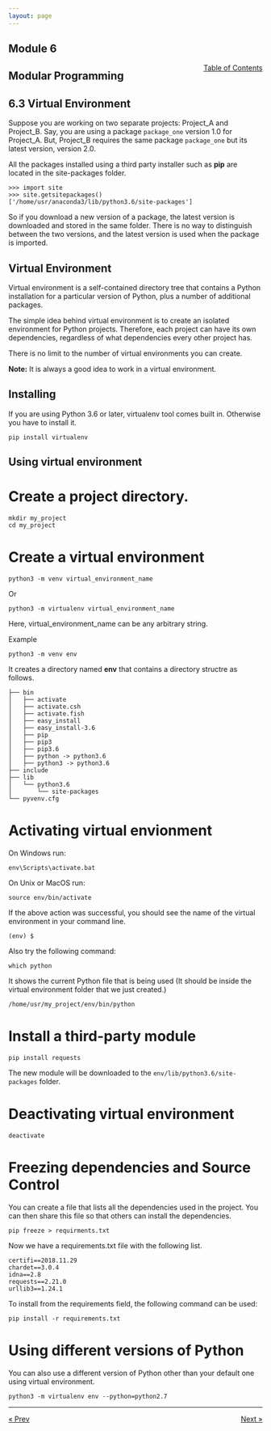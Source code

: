 ```yaml
---
layout: page
---
```


## Module 6

<a href="../../../toc" style="float: right;" target="_blank">Table of Contents</a>

## Modular Programming

## 6.3 Virtual Environment

Suppose you are working on two separate projects: Project_A and Project_B. Say, you are using a package `package_one` version 1.0 for Project_A. But, Project_B requires the same package `package_one` but its latest version, version 2.0. 

All the packages installed using a third party installer such as **pip** are located in the site-packages folder. 

    >>> import site
    >>> site.getsitepackages()
    ['/home/usr/anaconda3/lib/python3.6/site-packages']

So if you download a new version of a package, the latest version is downloaded and stored in the same folder. There is no way to distinguish between the two versions, and the latest version is used when the package is imported.

## Virtual Environment

Virtual environment is a self-contained directory tree that contains a Python installation for a particular version of Python, plus a number of additional packages.

The simple idea behind virtual environment is to create an isolated environment for Python projects. Therefore, each project can have its own dependencies, regardless of what dependencies every other project has.

There is no limit to the number of virtual environments you can create.

**Note:** It is always a good idea to work in a virtual environment.

## Installing

If you are using Python 3.6 or later, virtualenv tool comes built in. Otherwise you have to install it.

    pip install virtualenv

## Using virtual environment

# Create a project directory.

    mkdir my_project
    cd my_project

# Create a virtual environment

    python3 -m venv virtual_environment_name

Or

    python3 -m virtualenv virtual_environment_name

Here, virtual_environment_name can be any arbitrary string.

Example

    python3 -m venv env

It creates a directory named **env** that contains a directory structre as follows.

    ├── bin
    │   ├── activate
    │   ├── activate.csh
    │   ├── activate.fish
    │   ├── easy_install
    │   ├── easy_install-3.6
    │   ├── pip
    │   ├── pip3
    │   ├── pip3.6
    │   ├── python -> python3.6
    │   ├── python3 -> python3.6
    ├── include
    ├── lib
    │   └── python3.6
    │       └── site-packages
    └── pyvenv.cfg

# Activating virtual envionment

On Windows run:

    env\Scripts\activate.bat

On Unix or MacOS run:

    source env/bin/activate

If the above action was successful, you should see the name of the virtual environment in your command line.

    (env) $

Also try the following command:

    which python

It shows the current Python file that is being used (It should be inside the virtual environment folder that we just created.)

    /home/usr/my_project/env/bin/python

# Install a third-party module

    pip install requests

The new module will be downloaded to the `env/lib/python3.6/site-packages` folder.

# Deactivating virtual environment

    deactivate

# Freezing dependencies and Source Control

You can create a file that lists all the dependencies used in the project. You can then share this file so that others can install the dependencies.

    pip freeze > requirments.txt

Now we have a requirements.txt file with the following list.

    certifi==2018.11.29
    chardet==3.0.4
    idna==2.8
    requests==2.21.0
    urllib3==1.24.1

To install from the requirements field, the following command can be used:

    pip install -r requirements.txt

# Using different versions of Python

You can also use a different version of Python other than your default one using virtual environment.

    python3 -m virtualenv env --python=python2.7
    
<hr>
<a href="../modules" style="float:left;"> &laquo; Prev </a>
<a href="../virtual-environment" style="float:right;"> Next &raquo; </a>
